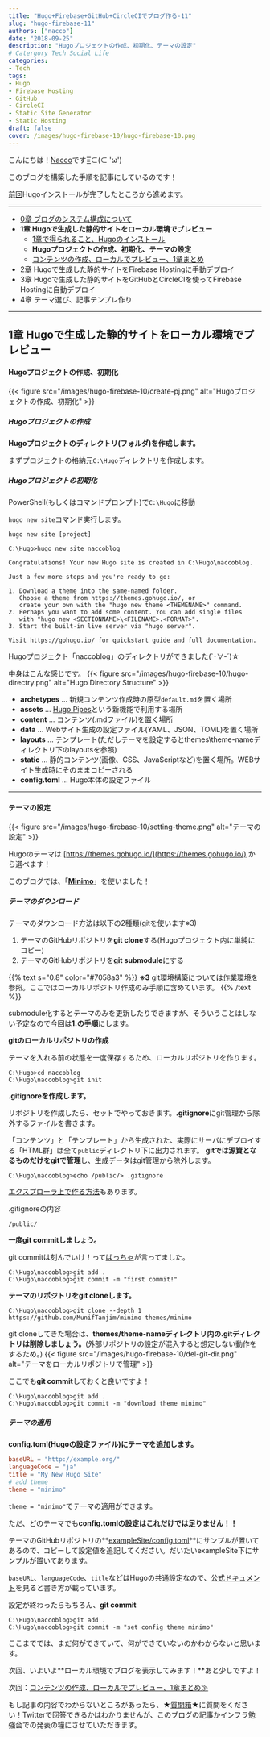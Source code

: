 ```yaml
---
title: "Hugo+Firebase+GitHub+CircleCIでブログ作る-11"
slug: "hugo-firebase-11"
authors: ["nacco"]
date: "2018-09-25"
description: "Hugoプロジェクトの作成、初期化、テーマの設定"
# Catergory Tech Social Life
categories:
- Tech
tags:
- Hugo
- Firebase Hosting
- GitHub
- CircleCI
- Static Site Generator
- Static Hosting
draft: false
cover: /images/hugo-firebase-10/hugo-firebase-10.png
---
```


こんにちは！[Nacco](https://twitter.com/climbing_nacco)です=͟͟͞͞⊂(⊂ 'ω')

このブログを構築した手順を記事にしているのです！

[前回](../hugo-firebase-00)Hugoインストールが完了したところから進めます。

---

- [0章 ブログのシステム構成について](../hugo-firebase-00)
- **1章 Hugoで生成した静的サイトをローカル環境でプレビュー**
  - [1章で得られること、Hugoのインストール](../hugo-firebase-10)
  - **Hugoプロジェクトの作成、初期化、テーマの設定**
  - [コンテンツの作成、ローカルでプレビュー、1章まとめ](../hugo-firebase-12)
- 2章 Hugoで生成した静的サイトをFirebase Hostingに手動デプロイ
- 3章 Hugoで生成した静的サイトをGitHubとCircleCIを使ってFirebase Hostingに自動デプロイ
- 4章 テーマ選び、記事テンプレ作り

---
## 1章 Hugoで生成した静的サイトをローカル環境でプレビュー

#### Hugoプロジェクトの作成、初期化
{{< figure src="/images/hugo-firebase-10/create-pj.png" alt="Hugoプロジェクトの作成、初期化" >}}

##### Hugoプロジェクトの作成
**Hugoプロジェクトのディレクトリ(フォルダ)を作成します。**

まずプロジェクトの格納元`C:\Hugo`ディレクトリを作成します。

##### Hugoプロジェクトの初期化

PowerShell(もしくはコマンドプロンプト)で`C:\Hugo`に移動

`hugo new site`コマンド実行します。

`hugo new site [project]`


```
C:\Hugo>hugo new site naccoblog 

Congratulations! Your new Hugo site is created in C:\Hugo\naccoblog.

Just a few more steps and you're ready to go:

1. Download a theme into the same-named folder.
   Choose a theme from https://themes.gohugo.io/, or
   create your own with the "hugo new theme <THEMENAME>" command.
2. Perhaps you want to add some content. You can add single files
   with "hugo new <SECTIONNAME>\<FILENAME>.<FORMAT>".
3. Start the built-in live server via "hugo server".

Visit https://gohugo.io/ for quickstart guide and full documentation.
```

Hugoプロジェクト「naccoblog」のディレクトリができました(`･∀-´)☆

中身はこんな感じです。
{{< figure src="/images/hugo-firebase-10/hugo-directry.png" alt="Hugo Directory Structure" >}}

- **archetypes** … 新規コンテンツ作成時の原型`default.md`を置く場所
- **assets** … [Hugo Pipes](https://gohugo.io/hugo-pipes/introduction/)という新機能で利用する場所
- **content** … コンテンツ(.mdファイル)を置く場所
- **data** … Webサイト生成の設定ファイル(YAML、JSON、TOML)を置く場所
- **layouts** … テンプレート(ただしテーマを設定するとthemes\theme-nameディレクトリ下のlayoutsを参照)
- **static** … 静的コンテンツ(画像、CSS、JavaScriptなど)を置く場所。WEBサイト生成時にそのままコピーされる
- **config.toml** … Hugo本体の設定ファイル

---
#### テーマの設定
{{< figure src="/images/hugo-firebase-10/setting-theme.png" alt="テーマの設定" >}}

Hugoのテーマは
[https://themes.gohugo.io/](https://themes.gohugo.io/) から選べます！

このブログでは、「**[Minimo](https://github.com/MunifTanjim/minimo)**」を使いました！

##### テーマのダウンロード 

テーマのダウンロード方法は以下の2種類(gitを使います※3)

1. テーマのGitHubリポジトリを**git clone**する(Hugoプロジェクト内に単純にコピー)
2. テーマのGitHubリポジトリを**git submodule**にする

{{% text s="0.8" color="#7058a3" %}}
**※3** git環境構築については[作業環境](#%E4%BD%9C%E6%A5%AD%E7%92%B0%E5%A2%83)を参照。ここではローカルリポジトリ作成のみ手順に含めています。
{{% /text %}}

submodule化するとテーマのみを更新したりできますが、そういうことはしない予定なので今回は**1.の手順**にします。

**gitのローカルリポジトリの作成**

テーマを入れる前の状態を一度保存するため、ローカルリポジトリを作ります。
```
C:\Hugo>cd naccoblog
C:\Hugo\naccoblog>git init
```

**.gitignoreを作成します。**

リポジトリを作成したら、セットでやっておきます。**.gitignore**にgit管理から除外するファイルを書きます。

「コンテンツ」と「テンプレート」から生成された、実際にサーバにデプロイする「HTML群」は全て`public`ディレクトリ下に出力されます。
**gitでは源資となるものだけをgitで管理**し、生成データはgit管理から除外します。

```
C:\Hugo\naccoblog>echo /public/> .gitignore 
```
[エクスプローラ上で作る方法](https://qiita.com/sgur/items/745e0ee02c69b50bf9e5)もあります。

.gitignoreの内容
```git
/public/
```


**一度git commitしましょう。**

git commitは刻んでいけ！って[ばっちゃ](https://twitter.com/kazuhito_m)が言ってました。
```
C:\Hugo\naccoblog>git add . 
C:\Hugo\naccoblog>git commit -m "first commit!"
```

**テーマのリポジトリをgit cloneします。**
```
C:\Hugo\naccoblog>git clone --depth 1 https://github.com/MunifTanjim/minimo themes/minimo
```

git cloneしてきた場合は、**themes/theme-nameディレクトリ内の.gitディレクトリは削除しましょう。**(外部リポジトリの設定が混入すると想定しない動作をするため。)
{{< figure src="/images/hugo-firebase-10/del-git-dir.png" alt="テーマをローカルリポジトリで管理" >}}

ここでも**git commit**しておくと良いですよ！
```
C:\Hugo\naccoblog>git add . 
C:\Hugo\naccoblog>git commit -m "download theme minimo"
```

##### テーマの適用
**config.toml(Hugoの設定ファイル)にテーマを追加します。**
```toml
baseURL = "http://example.org/"
languageCode = "ja"
title = "My New Hugo Site"
# add theme 
theme = "minimo"
```
`theme = "minimo"`でテーマの適用ができます。

ただ、どのテーマでも**config.tomlの設定はこれだけでは足りません！！**

テーマのGitHubリポジトリの**[exampleSite/config.toml](https://github.com/MunifTanjim/minimo/blob/master/exampleSite/config.toml)**にサンプルが置いてあるので、コピーして設定値を追記してください。だいたいexampleSite下にサンプルが置いてあります。

`baseURL`、`languageCode`、`title`などはHugoの共通設定なので、[公式ドキュメント](https://gohugo.io/getting-started/configuration/#example-configuration)を見ると書き方が載っています。

設定が終わったらもちろん、**git commit**
```
C:\Hugo\naccoblog>git add . 
C:\Hugo\naccoblog>git commit -m "set config theme minimo"
```

ここまででは、まだ何ができていて、何ができていないのかわからないと思います。

次回、いよいよ**ローカル環境でブログを表示してみます！**あと少しですよ！

次回：[コンテンツの作成、ローカルでプレビュー、1章まとめ≫](../hugo-firebase-12)

もし記事の内容でわからないところがあったら、★[質問箱](https://peing.net/ja/climbing_nacco?event=0)★に質問をください！Twitterで回答できるかはわかりませんが、このブログの記事かインフラ勉強会での発表の糧にさせていただきます。